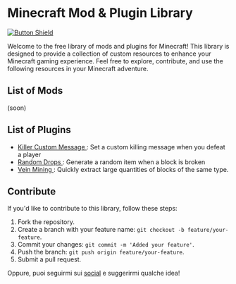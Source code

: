 # Minecraft Mod & Plugin Library
[![Button Shield]][Shield]

[Shield]: https://linktr.ee/hacknseek
[Button Shield]: https://img.shields.io/badge/Social-37a779?style=for-the-badge

Welcome to the free library of mods and plugins for Minecraft! This library is designed to provide a collection of custom resources to enhance your Minecraft gaming experience. Feel free to explore, contribute, and use the following resources in your Minecraft adventure.

## List of Mods

(soon)

## List of Plugins

- [Killer Custom Message ](https://github.com/SeekNHack/killer_custom_message_mc_plugin): Set a custom killing message when you defeat a player
- [Random Drops ](https://github.com/SeekNHack/random-drops-plugin-mc): Generate a random item when a block is broken
- [Vein Mining ](https://github.com/SeekNHack/Vein-Mining-Plugin-MC): Quickly extract large quantities of blocks of the same type.


## Contribute

If you'd like to contribute to this library, follow these steps:

1. Fork the repository.
2. Create a branch with your feature name: `git checkout -b feature/your-feature`.
3. Commit your changes: `git commit -m 'Added your feature'`.
4. Push the branch: `git push origin feature/your-feature`.
5. Submit a pull request.

Oppure, puoi seguirmi sui [social](http://linktr.ee/hacknseek) e suggerirmi qualche idea!
